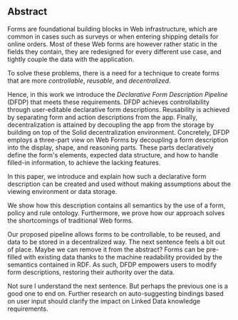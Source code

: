 ## Abstract
<!-- Context      -->
Forms are foundational building blocks in Web infrastructure,
which are common in cases such as surveys or when entering shipping details for online orders.
Most of these Web forms are however rather static in the fields they contain,
they are redesigned for every different use case,
and tightly couple the data with the application.
<!-- Need         -->
To solve these problems,
there is a need for a technique to create forms that are more *controllable*, *reusable*, and *decentralized*.
<!-- Task         -->
Hence, in this work we introduce the *Declarative Form Description Pipeline* (DFDP) that meets these requirements.
DFDP achieves controllability through user-editable declarative form descriptions.
Reusability is achieved by separating form and action descriptions from the app.
Finally, decentralization is attained by decoupling the app from the storage by building on top of the Solid decentralization environment.
Concretely, DFDP employs a three-part view on Web Forms by decoupling a form description into the display, shape, and reasoning parts.
These parts declaratively define the form's elements, expected data structure, and how to handle filled-in information, to achieve the lacking features.
<!-- Object       -->
In this paper, we introduce and explain how such a declarative form description can be created and used without making assumptions about the viewing environment or data storage.
<!-- Findings     -->
We show how this description contains all semantics by the use of a form, policy
and rule ontology.
Furthermore, we prove how our approach solves the shortcomings of traditional Web forms.
<!-- Conclusion   -->
Our proposed pipeline allows forms to be controllable, to be reused, and data to be stored in a decentralized way.
<span class="comment" data-author="RT">The next sentence feels a bit out of place. Maybe we can remove it from the abstract?</span>
Forms can be pre-filled with existing data thanks to the machine readability provided by the semantics contained in RDF.
As such, DFDP empowers users to modify form descriptions, restoring their authority over the data.
<!-- Perspectives -->
<span class="comment" data-author="RT">Not sure I understand the next sentence. But perhaps the previous one is a good one to end on.</span>
Further research on auto-suggesting bindings based on user input should clarify the impact on Linked Data knowledge requirements.
